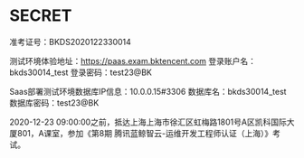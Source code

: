 # SECRET

准考证号：BKDS2020122330014

测试环境体验地址：https://paas.exam.bktencent.com
登录账户名：bkds30014_test
登录密码：test23@BK

Saas部署测试环境数据库IP信息：10.0.0.15#3306
数据库名：bkds30014_test
数据库密码：test23@BK

2020-12-23 09:00:00之前，抵达上海上海市徐汇区虹梅路1801号A区凯科国际大厦801，A课室，参加《第8期 腾讯蓝鲸智云-运维开发工程师认证（上海）》考试。
